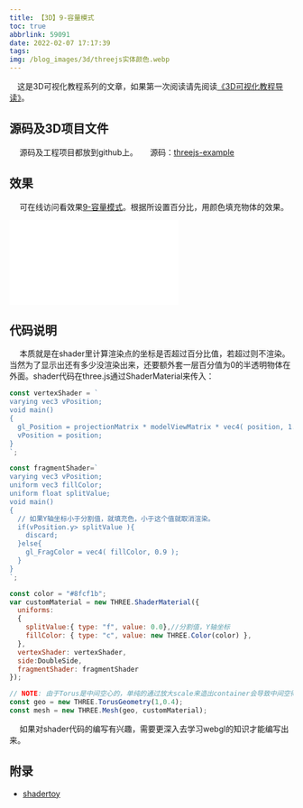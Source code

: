 ```yaml
---
title: 【3D】9-容量模式
toc: true
abbrlink: 59091
date: 2022-02-07 17:17:39
tags:
img: /blog_images/3d/threejs实体颜色.webp
---
```



&emsp;这是3D可视化教程系列的文章，如果第一次阅读请先阅读[《3D可视化教程导读》](/posts/30679)。


## 源码及3D项目文件
&emsp; 源码及工程项目都放到github上。
&emsp; 源码：[threejs-example](https://github.com/alwxkxk/threejs-example)

## 效果
&emsp; 可在线访问看效果[9-容量模式](http://3d.scaugreen.cn/9-capacity-model.html)。根据所设置百分比，用颜色填充物体的效果。

<iframe src="//player.bilibili.com/player.html?bvid=BV1qS4y1r7su&page=1" scrolling="no" border="0" frameborder="no" framespacing="0" allowfullscreen="true" class="bilibili-video"> </iframe>


## 代码说明
&emsp; 本质就是在shader里计算渲染点的坐标是否超过百分比值，若超过则不渲染。 当然为了显示出还有多少没渲染出来，还要额外套一层百分值为0的半透明物体在外面。shader代码在three.js通过ShaderMaterial来传入：
```js
const vertexShader = `
varying vec3 vPosition;
void main() 
{
  gl_Position = projectionMatrix * modelViewMatrix * vec4( position, 1.0 );
  vPosition = position;
}
`;

const fragmentShader=`
varying vec3 vPosition;
uniform vec3 fillColor;
uniform float splitValue;
void main() 
{
  // 如果Y轴坐标小于分割值，就填充色，小于这个值就取消渲染。
  if(vPosition.y> splitValue ){
    discard;
  }else{
    gl_FragColor = vec4( fillColor, 0.9 );
  }
}
`;

const color = "#8fcf1b";
var customMaterial = new THREE.ShaderMaterial({
  uniforms: 
  { 
    splitValue:{ type: "f", value: 0.0},//分割值，Y轴坐标
    fillColor: { type: "c", value: new THREE.Color(color) },
  },
  vertexShader: vertexShader,
  side:DoubleSide,
  fragmentShader: fragmentShader
});

// NOTE: 由于Torus是中间空心的，单纯的通过放大scale来造出container会导致中间空得更大，没法包含进去。
const geo = new THREE.TorusGeometry(1,0.4);
const mesh = new THREE.Mesh(geo, customMaterial);

```

&emsp; 如果对shader代码的编写有兴趣，需要更深入去学习webgl的知识才能编写出来。

## 附录
- [shadertoy](https://www.shadertoy.com/browse)